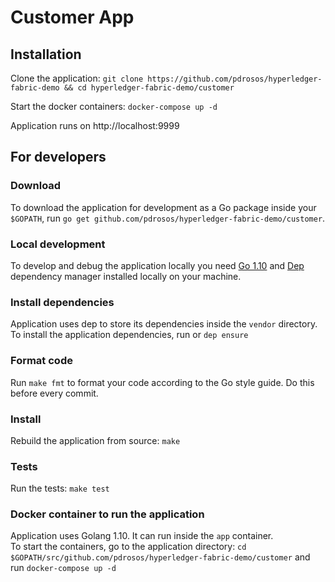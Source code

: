 # Customer App

## Installation

Clone the application: `git clone https://github.com/pdrosos/hyperledger-fabric-demo && cd hyperledger-fabric-demo/customer`

Start the docker containers: `docker-compose up -d`

Application runs on http://localhost:9999


## For developers

### Download
To download the application for development as a Go package inside your `$GOPATH`, run `go get github.com/pdrosos/hyperledger-fabric-demo/customer`.

### Local development
To develop and debug the application locally you need [Go 1.10](https://golang.org/) and [Dep](https://golang.github.io/dep/) dependency manager installed locally on your machine.

### Install dependencies
Application uses dep to store its dependencies inside the `vendor` directory. <br>
To install the application dependencies, run or `dep ensure`

### Format code
Run `make fmt` to format your code according to the Go style guide. Do this before every commit.

### Install
Rebuild the application from source: `make`

### Tests
Run the tests: `make test`

### Docker container to run the application
Application uses Golang 1.10. It can run inside the `app` container. <br>
To start the containers, go to the application directory: `cd $GOPATH/src/github.com/pdrosos/hyperledger-fabric-demo/customer` and run `docker-compose up -d`